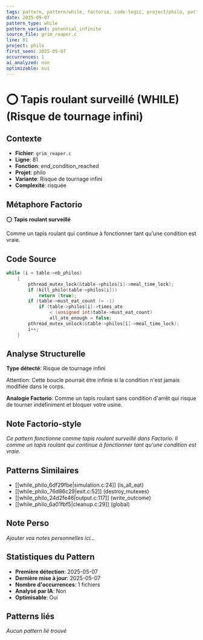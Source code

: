 ```yaml
---
tags: pattern, pattern/while, factorio, code-logic, project/philo, pattern/variant/potential_infinite
date: 2025-05-07
pattern_type: while
pattern_variant: potential_infinite
source_file: grim_reaper.c
line: 81
project: philo
first_seen: 2025-05-07
occurrences: 1
ai_analyzed: non
optimizable: oui
---
```


# ⭕ Tapis roulant surveillé (WHILE) (Risque de tournage infini)

## Contexte
- **Fichier**: `grim_reaper.c`
- **Ligne**: 81
- **Fonction**: end_condition_reached
- **Projet**: philo
- **Variante**: Risque de tournage infini
- **Complexité**: risquée

## Métaphore Factorio
⭕ **Tapis roulant surveillé**

Comme un tapis roulant qui continue à fonctionner tant qu'une condition est vraie.

## Code Source
```c
while (i < table->nb_philos)
	{
		pthread_mutex_lock(&table->philos[i]->meal_time_lock);
		if (kill_philo(table->philos[i]))
			return (true);
		if (table->must_eat_count != -1)
			if (table->philos[i]->times_ate
				< (unsigned int)table->must_eat_count)
				all_ate_enough = false;
		pthread_mutex_unlock(&table->philos[i]->meal_time_lock);
		i++;
	}
```

## Analyse Structurelle
**Type détecté**: Risque de tournage infini

Attention: Cette boucle pourrait être infinie si la condition n'est jamais modifiée dans le corps.

**Analogie Factorio**:
Comme un tapis roulant sans condition d'arrêt qui risque de tourner indéfiniment et bloquer votre usine.

## Note Factorio-style
*Ce pattern fonctionne comme tapis roulant surveillé dans Factorio. Il comme un tapis roulant qui continue à fonctionner tant qu'une condition est vraie.*

## Patterns Similaires
- [[while_philo_6df29fbe|simulation.c:24]] (is_all_eat)
- [[while_philo_76d86c29|exit.c:52]] (destroy_mutexes)
- [[while_philo_24d2fe46|output.c:117]] (write_outcome)
- [[while_philo_6a01fbf5|cleanup.c:29]] (global)

## Note Perso
*Ajouter vos notes personnelles ici...*

## Statistiques du Pattern
- **Première détection**: 2025-05-07
- **Dernière mise à jour**: 2025-05-07
- **Nombre d'occurrences**: 1 fichiers
- **Analysé par IA**: Non
- **Optimisable**: Oui

## Patterns liés
*Aucun pattern lié trouvé*
